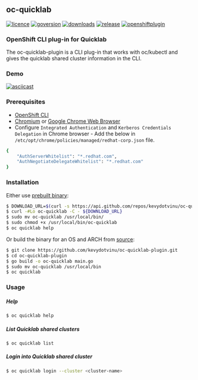 ## oc-quicklab
[![licence](https://img.shields.io/github/license/kevydotvinu/oc-quicklab-plugin)](https://github.com/kevydotvinu/oc-quicklab-plugin/blob/master/LICENSE)
[![goversion](https://img.shields.io/github/go-mod/go-version/kevydotvinu/oc-quicklab-plugin)](https://github.com/kevydotvinu/oc-quicklab-plugin/blob/master/go.mod)
[![downloads](https://img.shields.io/github/downloads/kevydotvinu/oc-quicklab-plugin/total)](https://github.com/kevydotvinu/oc-quicklab-plugin/releases)
[![release](https://github.com/kevydotvinu/oc-quicklab-plugin/actions/workflows/release.yml/badge.svg)](https://github.com/kevydotvinu/oc-quicklab-plugin/actions/workflows/release.yml)
[![openshiftplugin](https://img.shields.io/badge/OpenShift%20CLI-Plug--in-orange)](https://docs.openshift.com/container-platform/latest/cli_reference/openshift_cli/extending-cli-plugins.html)

### OpenShift CLI plug-in for Quicklab
The oc-quicklab-plugin is a CLI plug-in that works with oc/kubectl and gives the quicklab shared cluster information in the CLI.

### Demo
[![asciicast](https://asciinema.org/a/hZ5EQRwJG2oLB9WOlRDIr195V.svg)](https://asciinema.org/a/hZ5EQRwJG2oLB9WOlRDIr195V)

### Prerequisites
- [OpenShift CLI](https://access.redhat.com/downloads/content/290)
- [Chromium](https://www.chromium.org/) or [Google Chrome Web Browser](https://www.google.com/chrome/)
- Configure `Integrated Authentication` and `Kerberos Credentials Delegation` in Chrome browser - Add the below in `/etc/opt/chrome/policies/managed/redhat-corp.json` file.
```bash
{
    "AuthServerWhitelist": "*.redhat.com",
    "AuthNegotiateDelegateWhitelist": "*.redhat.com"
}
```

### Installation
Either use [prebuilt binary](https://github.com/kevydotvinu/oc-quicklab-plugin/releases):
```bash
$ DOWNLOAD_URL=$(curl -s https://api.github.com/repos/kevydotvinu/oc-quicklab-plugin/releases/latest | jq -r '.assets | .[] | select(.name | contains("linux")) | .browser_download_url')
$ curl -#Lo oc-quicklab -C - ${DOWNLOAD_URL}
$ sudo mv oc-quicklab /usr/local/bin/
$ sudo chmod +x /usr/local/bin/oc-quicklab
$ oc quicklab help
```
Or build the binary for an OS and ARCH from [source](https://github.com/kevydotvinu/oc-quicklab-plugin):
```bash
$ git clone https://github.com/kevydotvinu/oc-quicklab-plugin.git
$ cd oc-quicklab-plugin
$ go build -o oc-quicklab main.go
$ sudo mv oc-quicklab /usr/local/bin
$ oc quicklab
```

### Usage
##### Help
```bash
$ oc quicklab help
```
##### List Quicklab shared clusters
```bash
$ oc quicklab list
```
##### Login into Quicklab shared cluster
```bash
$ oc quicklab login --cluster <cluster-name>
```